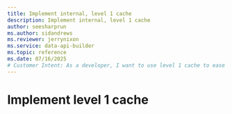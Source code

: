 ```yaml
---
title: Implement internal, level 1 cache
description: Implement internal, level 1 cache
author: seesharprun
ms.author: sidandrews
ms.reviewer: jerrynixon
ms.service: data-api-builder
ms.topic: reference
ms.date: 07/16/2025
# Customer Intent: As a developer, I want to use level 1 cache to ease queries against my database
---
```


# Implement level 1 cache